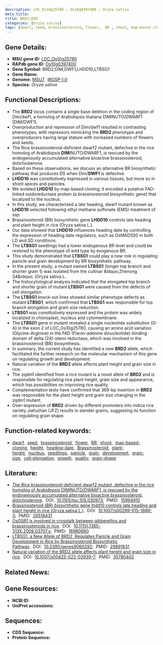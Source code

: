 ```yaml
---
description: LOC_Os10g25780 ; Os10g0397400 ; Oryza sativa
meta_title:
title: BRD2;DIM
categories: [Oryza sativa]
tags: [dwarf, seed, brassinosteroid, flower,  BR , shoot, map-based cloning, height, heading date, Brassinosteroid, plant height, nucleus, seedlings, panicle, grain, development, grain size, cell elongation, growth, quality, grain shape]
---
```


## Gene Details:
- **MSU gene ID:** [LOC_Os10g25780](http://rice.uga.edu/cgi-bin/ORF_infopage.cgi?orf=LOC_Os10g25780)  
- **RAPdb gene ID:** [Os10g0397400](https://rapdb.dna.affrc.go.jp/locus/?name=Os10g0397400)  
- **Gene Symbol:** BRD2;DIM;DWF1;LHDD10;LTBSG1
- **Gene Name:**
- **Genome:**  [MSU7](http://rice.uga.edu/),&nbsp;&nbsp;[IRGSP-1.0](https://rapdb.dna.affrc.go.jp/download/irgsp1.html)
- **Species:** *Oryza sativa*

## Functional Descriptions:
   - The **BRD2** locus contains a single base deletion in the coding region of Dim/dwf1, a homolog of Arabidopsis thaliana DIMINUTO/DWARF1 (DIM/DWF1).
   - Overproduction and repression of Dim/dwf1 resulted in contrasting phenotypes, with repressors mimicking the **BRD2** phenotype and overproducers having large stature with increased numbers of flowers and seeds.
   - The Rice brassinosteroid-deficient dwarf2 mutant, defective in the rice homolog of Arabidopsis **DIM**INUTO/DWARF1, is rescued by the endogenously accumulated alternative bioactive brassinosteroid, dolichosterone.
   - Based on these observations, we discuss an alternative BR biosynthetic pathway that produces DS when Dim/**DWF1** is defective.
   - **LHDD10** was constitutively expressed in various tissues, but more so in shoot apices and panicles.
   - We isolated **LHDD10** by map-based cloning; it encoded a putative FAD-linked oxidoreductase protein (a brassinosteroid biosynthetic gene) that localized to the nucleus.
   - In this study, we characterized a late heading, dwarf mutant known as **LHDD10** selected following ethyl methane sulfonate (EMS)-treatment of ssp.
   - Brassinosteroid (BR) biosynthetic gene **LHDD10** controls late heading and plant height in rice (Oryza sativa L.).
   - Our data showed that **LHDD10** influences heading date by controlling the expression of heading date regulators, such as OsMADS50 in both LD and SD conditions.
   - The **LTBSG1** seedlings had a lower endogenous BR level and could be restored to the phenotype of wild type by exogenous BR.
   - This study demonstrated that **LTBSG1** could play a new role in regulating panicle and grain development by BR biosynthetic pathway.
   - In the present study, a mutant named **LTBSG1** (longer top branch and shorter grain 1) was isolated from the cultivar &amp;ldquo;Zhenong 34&amp;rdquo; (Oryza sativa L.
   - The histocytological analysis indicated that the elongated top branch and shorter grain of mutant **LTBSG1** were caused from the defects of cell elongation.
   - The **LTBSG1** knock-out lines showed similar phenotype defects as mutant **LTBSG1**, which confirmed that **LTBSG1** was responsible for top branch elongation and grain size reduction.
   - **LTBSG1** was constitutively expressed and the protein was widely localized in chloroplast, nucleus and cytomembrane.
   - The **LTBSG1** gene in mutant revealed a single nucleotide substitution (G-A) in the exon 2 of LOC_Os10g25780, causing an amino acid variation (Glycine-Arginine) in the FAD (Flavin-adenine dinucleotide)-binding domain of delta (24)-sterol reductase, which was involved in the brassinosteroid (BR) biosynthesis.
   - In summary, the current study has identified a new **BRD2** allele, which facilitated the further research on the molecular mechanism of this gene on regulating growth and development.
   - Natural variation of the **BRD2** allele affects plant height and grain size in rice.
   - The zqdm1 identified from a rice mutant is a novel allele of **BRD2** and is responsible for regulating rice plant height, grain size and appearance, which has possibilities on improving rice quality.
   - Complementation tests have confirmed that 369-bp insertion in **BRD2** was responsible for the plant height and grain size changing in the zqdm1 mutant.
   - Over-expression of **BRD2** driven by different promoters into indica rice variety Jiafuzhan (JFZ) results in slender grains, suggesting its function on regulating grain shape.

## Function-related keywords:
   - [dwarf](/tags/dwarf/),&nbsp;&nbsp;[seed](/tags/seed/),&nbsp;&nbsp;[brassinosteroid](/tags/brassinosteroid/),&nbsp;&nbsp;[flower](/tags/flower/),&nbsp;&nbsp;[BR](/tags/BR/),&nbsp;&nbsp;[shoot](/tags/shoot/),&nbsp;&nbsp;[map-based-cloning](/tags/map-based-cloning/),&nbsp;&nbsp;[height](/tags/height/),&nbsp;&nbsp;[heading-date](/tags/heading-date/),&nbsp;&nbsp;[Brassinosteroid](/tags/Brassinosteroid/),&nbsp;&nbsp;[plant-height](/tags/plant-height/),&nbsp;&nbsp;[nucleus](/tags/nucleus/),&nbsp;&nbsp;[seedlings](/tags/seedlings/),&nbsp;&nbsp;[panicle](/tags/panicle/),&nbsp;&nbsp;[grain](/tags/grain/),&nbsp;&nbsp;[development](/tags/development/),&nbsp;&nbsp;[grain-size](/tags/grain-size/),&nbsp;&nbsp;[cell-elongation](/tags/cell-elongation/),&nbsp;&nbsp;[growth](/tags/growth/),&nbsp;&nbsp;[quality](/tags/quality/),&nbsp;&nbsp;[grain-shape](/tags/grain-shape/)

## Literature:
   - [The Rice brassinosteroid-deficient dwarf2 mutant, defective in the rice homolog of Arabidopsis DIMINUTO/DWARF1, is rescued by the endogenously accumulated alternative bioactive brassinosteroid, dolichosterone](https://www.doi.org/10.1105/tpc.105.030973).&nbsp;&nbsp;DOI:&nbsp;&nbsp;[10.1105/tpc.105.030973](https://www.doi.org/10.1105/tpc.105.030973);&nbsp;&nbsp;PMID:&nbsp;&nbsp;[15994910](https://pubmed.ncbi.nlm.nih.gov/15994910/)
   - [Brassinosteroid (BR) biosynthetic gene lhdd10 controls late heading and plant height in rice (Oryza sativa L.)](https://www.doi.org/10.1007/s00299-015-1889-3).&nbsp;&nbsp;DOI:&nbsp;&nbsp;[10.1007/s00299-015-1889-3](https://www.doi.org/10.1007/s00299-015-1889-3);&nbsp;&nbsp;PMID:&nbsp;&nbsp;[26518431](https://pubmed.ncbi.nlm.nih.gov/26518431/)
   - [OsGSR1 is involved in crosstalk between gibberellins and brassinosteroids in rice](https://www.doi.org/10.1111/j.1365-313X.2008.03707.x).&nbsp;&nbsp;DOI:&nbsp;&nbsp;[10.1111/j.1365-313X.2008.03707.x](https://www.doi.org/10.1111/j.1365-313X.2008.03707.x);&nbsp;&nbsp;PMID:&nbsp;&nbsp;[18980660](https://pubmed.ncbi.nlm.nih.gov/18980660/)
   - [LTBSG1, a New Allele of BRD2, Regulates Panicle and Grain Development in Rice by Brassinosteroid Biosynthetic Pathway](https://www.doi.org/10.3390/genes9060292).&nbsp;&nbsp;DOI:&nbsp;&nbsp;[10.3390/genes9060292](https://www.doi.org/10.3390/genes9060292);&nbsp;&nbsp;PMID:&nbsp;&nbsp;[29891831](https://pubmed.ncbi.nlm.nih.gov/29891831/)
   - [Natural variation of the BRD2 allele affects plant height and grain size in rice](https://www.doi.org/10.1007/s00425-022-03939-7).&nbsp;&nbsp;DOI:&nbsp;&nbsp;[10.1007/s00425-022-03939-7](https://www.doi.org/10.1007/s00425-022-03939-7);&nbsp;&nbsp;PMID:&nbsp;&nbsp;[35780402](https://pubmed.ncbi.nlm.nih.gov/35780402/)

## Related News:

## Gene Resources:
- **NCBI ID:**  []()
- **UniProt accessions:** [](https://www.uniprot.org/uniprotkb//entry)

## Sequences:
- **CDS Sequence:**
- **Protein Sequence:**
